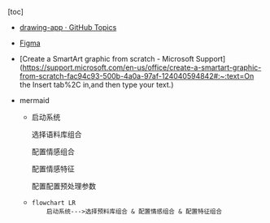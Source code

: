 [toc]

- [drawing-app · GitHub Topics](https://github.com/topics/drawing-app)

- [Figma](https://www.figma.com/file/96EaDEuwW1rVmtgahmaZLP/Untitled?type=design&node-id=0-1&t=KxMYwtxjfMKTyoeF-0)
- [Create a SmartArt graphic from scratch - Microsoft Support](https://support.microsoft.com/en-us/office/create-a-smartart-graphic-from-scratch-fac94c93-500b-4a0a-97af-124040594842#:~:text=On the Insert tab%2C in,and then type your text.)

- mermaid

  - 启动系统

    选择语料库组合

    配置情感组合

    配置情感特征

    配置配置预处理参数

  - ```mermaid
    flowchart LR
    	启动系统--->选择预料库组合 & 配置情感组合 & 配置特征组合
    ```

    